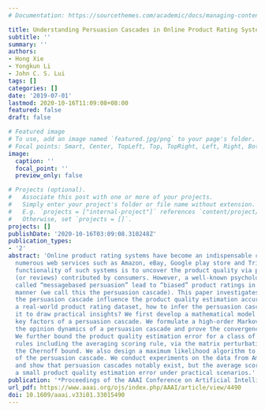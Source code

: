 ```yaml
---
# Documentation: https://sourcethemes.com/academic/docs/managing-content/

title: Understanding Persuasion Cascades in Online Product Rating Systems
subtitle: ''
summary: ''
authors:
- Hong Xie
- Yongkun Li
- John C. S. Lui
tags: []
categories: []
date: '2019-07-01'
lastmod: 2020-10-16T11:09:08+08:00
featured: false
draft: false

# Featured image
# To use, add an image named `featured.jpg/png` to your page's folder.
# Focal points: Smart, Center, TopLeft, Top, TopRight, Left, Right, BottomLeft, Bottom, BottomRight.
image:
  caption: ''
  focal_point: ''
  preview_only: false

# Projects (optional).
#   Associate this post with one or more of your projects.
#   Simply enter your project's folder or file name without extension.
#   E.g. `projects = ["internal-project"]` references `content/project/deep-learning/index.md`.
#   Otherwise, set `projects = []`.
projects: []
publishDate: '2020-10-16T03:09:08.310248Z'
publication_types:
- '2'
abstract: 'Online product rating systems have become an indispensable component for
  numerous web services such as Amazon, eBay, Google play store and TripAdvisor. One
  functionality of such systems is to uncover the product quality via product ratings
  (or reviews) contributed by consumers. However, a well-known psychological phenomenon
  called “messagebased persuasion” lead to “biased” product ratings in a cascading
  manner (we call this the persuasion cascade). This paper investigates: (1) How does
  the persuasion cascade influence the product quality estimation accuracy? (2) Given
  a real-world product rating dataset, how to infer the persuasion cascade and analyze
  it to draw practical insights? We first develop a mathematical model to capture
  key factors of a persuasion cascade. We formulate a high-order Markov chain to characterize
  the opinion dynamics of a persuasion cascade and prove the convergence of opinions.
  We further bound the product quality estimation error for a class of rating aggregation
  rules including the averaging scoring rule, via the matrix perturbation theory and
  the Chernoff bound. We also design a maximum likelihood algorithm to infer parameters
  of the persuasion cascade. We conduct experiments on the data from Amazon and TripAdvisor,
  and show that persuasion cascades notably exist, but the average scoring rule has
  a small product quality estimation error under practical scenarios.'
publication: '*Proceedings of the AAAI Conference on Artificial Intelligence*'
url_pdf: https://www.aaai.org/ojs/index.php/AAAI/article/view/4490
doi: 10.1609/aaai.v33i01.33015490
---
```

